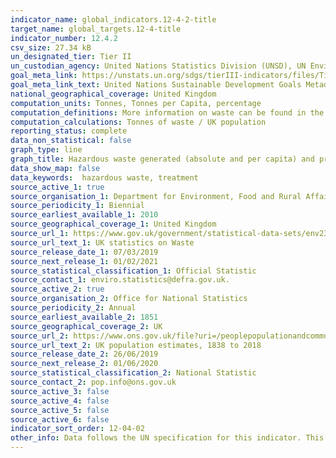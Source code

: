 ```yaml
---
indicator_name: global_indicators.12-4-2-title
target_name: global_targets.12-4-title
indicator_number: 12.4.2
csv_size: 27.34 kB
un_designated_tier: Tier II
un_custodian_agency: United Nations Statistics Division (UNSD), UN Environment (UNEP)
goal_meta_link: https://unstats.un.org/sdgs/tierIII-indicators/files/Tier3-12-04-02.pdf
goal_meta_link_text: United Nations Sustainable Development Goals Metadata (PDF 4.0 MB)
national_geographical_coverage: United Kingdom
computation_units: Tonnes, Tonnes per Capita, percentage
computation_definitions: More information on waste can be found in the Eurostat publication <a href="https://ec.europa.eu/eurostat/documents/3859598/5915865/KS-RA-10-011-EN.PDF/39cda22f-3449-4cf6-98a6-280193bf770c">'Manual on Waste Statistics'</a>.
computation_calculations: Tonnes of waste / UK population 
reporting_status: complete 
data_non_statistical: false
graph_type: line
graph_title: Hazardous waste generated (absolute and per capita) and proportion of hazardous waste treated, by type of treatment 
data_show_map: false
data_keywords:  hazardous waste, treatment 
source_active_1: true
source_organisation_1: Department for Environment, Food and Rural Affairs
source_periodicity_1: Biennial
source_earliest_available_1: 2010
source_geographical_coverage_1: United Kingdom
source_url_1: https://www.gov.uk/government/statistical-data-sets/env23-uk-waste-data-and-management
source_url_text_1: UK statistics on Waste 
source_release_date_1: 07/03/2019
source_next_release_1: 01/02/2021
source_statistical_classification_1: Official Statistic
source_contact_1: enviro.statistics@defra.gov.uk.
source_active_2: true
source_organisation_2: Office for National Statistics
source_periodicity_2: Annual
source_earliest_available_2: 1851
source_geographical_coverage_2: UK
source_url_2: https://www.ons.gov.uk/file?uri=/peoplepopulationandcommunity/populationandmigration/populationestimates/datasets/populationestimatesforukenglandandwalesscotlandandnorthernireland/mid2001tomid2018detailedtimeseries/ukpopulationestimates18382018.xlsx
source_url_text_2: UK population estimates, 1838 to 2018
source_release_date_2: 26/06/2019
source_next_release_2: 01/06/2020
source_statistical_classification_2: National Statistic 
source_contact_2: pop.info@ons.gov.uk
source_active_3: false
source_active_4: false
source_active_5: false
source_active_6: false
indicator_sort_order: 12-04-02
other_info: Data follows the UN specification for this indicator. This indicator has been identified in collaboration with topic experts.
---
```

